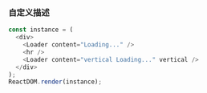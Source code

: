 
### 自定义描述

<!--start-code-->
```js
const instance = (
  <div>
    <Loader content="Loading..." />
    <hr />
    <Loader content="vertical Loading..." vertical />
  </div>
);
ReactDOM.render(instance);
```
<!--end-code-->
